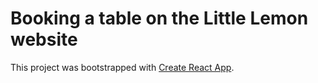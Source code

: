 # Booking a table on the Little Lemon website

This project was bootstrapped with [Create React App](https://github.com/facebook/create-react-app).